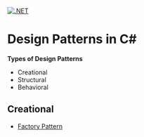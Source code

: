 [![.NET](https://github.com/prateekchaplot/design-patterns-csharp/actions/workflows/dotnet.yml/badge.svg?branch=master)](https://github.com/prateekchaplot/design-patterns-csharp/actions/workflows/dotnet.yml)

# Design Patterns in C#
**Types of Design Patterns**
- Creational
- Structural
- Behavioral

## Creational
- [Factory Pattern](./Factory.Pattern/)